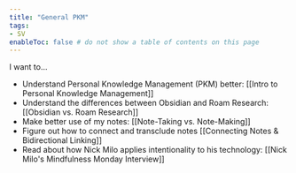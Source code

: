 ```yaml
---
title: "General PKM"
tags:
- SV 
enableToc: false # do not show a table of contents on this page
---
```


I want to...

- Understand Personal Knowledge Management (PKM) better: [[Intro to Personal Knowledge Management]]
- Understand the differences between Obsidian and Roam Research: [[Obsidian vs. Roam Research]]
- Make better use of my notes: [[Note-Taking vs. Note-Making]]
- Figure out how to connect and transclude notes [[Connecting Notes & Bidirectional Linking]]
- Read about how Nick Milo applies intentionality to his technology: [[Nick Milo's Mindfulness Monday Interview]]